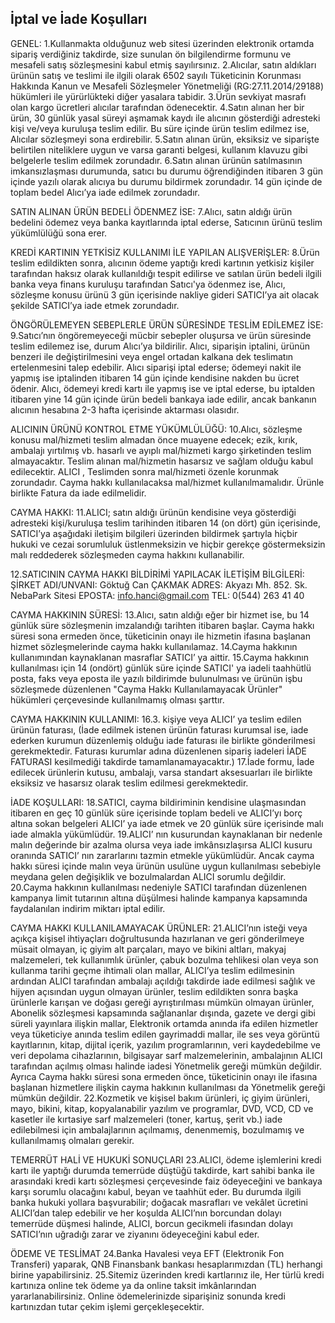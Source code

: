 ## İptal ve İade Koşulları

GENEL:
1.Kullanmakta olduğunuz web sitesi üzerinden elektronik ortamda sipariş verdiğiniz takdirde, size sunulan ön bilgilendirme formunu ve mesafeli satış sözleşmesini kabul etmiş sayılırsınız.
2.Alıcılar, satın aldıkları ürünün satış ve teslimi ile ilgili olarak 6502 sayılı Tüketicinin Korunması Hakkında Kanun ve Mesafeli Sözleşmeler Yönetmeliği (RG:27.11.2014/29188) hükümleri ile yürürlükteki diğer yasalara tabidir. 
3.Ürün sevkiyat masrafı olan kargo ücretleri alıcılar tarafından ödenecektir.
4.Satın alınan her bir ürün, 30 günlük yasal süreyi aşmamak kaydı ile  alıcının gösterdiği adresteki kişi ve/veya kuruluşa teslim edilir. Bu süre içinde ürün teslim edilmez ise,  Alıcılar sözleşmeyi sona erdirebilir. 
5.Satın alınan ürün, eksiksiz ve siparişte belirtilen niteliklere uygun ve varsa garanti belgesi, kullanım klavuzu gibi belgelerle teslim edilmek zorundadır. 
6.Satın alınan ürünün satılmasının imkansızlaşması durumunda, satıcı bu durumu öğrendiğinden itibaren 3 gün içinde yazılı olarak alıcıya bu durumu bildirmek zorundadır. 14 gün içinde de toplam bedel Alıcı’ya iade edilmek zorundadır. 

SATIN ALINAN ÜRÜN BEDELİ ÖDENMEZ İSE: 
7.Alıcı, satın aldığı ürün bedelini ödemez veya banka kayıtlarında iptal ederse, Satıcının ürünü teslim yükümlülüğü sona erer.

KREDİ KARTININ YETKİSİZ KULLANIMI İLE YAPILAN ALIŞVERİŞLER: 
8.Ürün teslim edildikten sonra, alıcının ödeme yaptığı kredi kartının yetkisiz kişiler tarafından haksız olarak kullanıldığı tespit edilirse ve satılan ürün bedeli ilgili banka veya finans kuruluşu tarafından Satıcı'ya ödenmez ise, Alıcı, sözleşme konusu ürünü 3 gün içerisinde nakliye gideri SATICI’ya ait olacak şekilde SATICI’ya iade etmek zorundadır. 

ÖNGÖRÜLEMEYEN SEBEPLERLE ÜRÜN SÜRESİNDE TESLİM EDİLEMEZ İSE: 
9.Satıcı’nın öngöremeyeceği mücbir sebepler oluşursa ve ürün süresinde teslim edilemez ise, durum Alıcı’ya bildirilir. Alıcı, siparişin iptalini, ürünün benzeri ile değiştirilmesini veya engel ortadan kalkana dek teslimatın ertelenmesini talep edebilir. Alıcı siparişi iptal ederse; ödemeyi nakit ile yapmış ise iptalinden itibaren 14 gün içinde kendisine nakden bu ücret ödenir. Alıcı, ödemeyi kredi kartı ile yapmış ise ve iptal ederse, bu iptalden itibaren yine 14 gün içinde ürün bedeli bankaya iade edilir, ancak bankanın alıcının hesabına 2-3 hafta içerisinde aktarması olasıdır. 

ALICININ ÜRÜNÜ KONTROL ETME YÜKÜMLÜLÜĞÜ: 
10.Alıcı, sözleşme konusu mal/hizmeti teslim almadan önce muayene edecek; ezik, kırık, ambalajı yırtılmış vb. hasarlı ve ayıplı mal/hizmeti kargo şirketinden teslim almayacaktır. Teslim alınan mal/hizmetin hasarsız ve sağlam olduğu kabul edilecektir. ALICI , Teslimden sonra mal/hizmeti özenle korunmak zorundadır. Cayma hakkı kullanılacaksa mal/hizmet kullanılmamalıdır. Ürünle birlikte Fatura da iade edilmelidir.

CAYMA HAKKI:
11.ALICI; satın aldığı ürünün kendisine veya gösterdiği adresteki kişi/kuruluşa teslim tarihinden itibaren 14 (on dört) gün içerisinde, SATICI’ya aşağıdaki iletişim bilgileri üzerinden bildirmek şartıyla hiçbir hukuki ve cezai sorumluluk üstlenmeksizin ve hiçbir gerekçe göstermeksizin malı reddederek sözleşmeden cayma hakkını kullanabilir.

12.SATICININ CAYMA HAKKI BİLDİRİMİ YAPILACAK İLETİŞİM BİLGİLERİ:
ŞİRKET 
ADI/UNVANI: Göktuğ Can ÇAKMAK
ADRES: Akyazı Mh. 852. Sk. NebaPark Sitesi
EPOSTA: info.hanci@gmail.com
TEL: 0(544) 263 41 40

CAYMA HAKKININ SÜRESİ:
13.Alıcı, satın aldığı eğer bir hizmet  ise, bu 14 günlük süre sözleşmenin imzalandığı tarihten itibaren başlar. Cayma hakkı süresi sona ermeden önce, tüketicinin onayı ile hizmetin ifasına başlanan hizmet sözleşmelerinde cayma hakkı kullanılamaz. 
14.Cayma hakkının kullanımından kaynaklanan masraflar SATICI’ ya aittir.
15.Cayma hakkının kullanılması için 14 (ondört) günlük süre içinde SATICI' ya iadeli taahhütlü posta, faks veya eposta ile yazılı bildirimde bulunulması ve ürünün işbu sözleşmede düzenlenen "Cayma Hakkı Kullanılamayacak Ürünler" hükümleri çerçevesinde kullanılmamış olması şarttır. 

CAYMA HAKKININ KULLANIMI: 
16.3. kişiye veya ALICI’ ya teslim edilen ürünün faturası, (İade edilmek istenen ürünün faturası kurumsal ise, iade ederken kurumun düzenlemiş olduğu iade faturası ile birlikte gönderilmesi gerekmektedir. Faturası kurumlar adına düzenlenen sipariş iadeleri İADE FATURASI kesilmediği takdirde tamamlanamayacaktır.)
17.İade formu, İade edilecek ürünlerin kutusu, ambalajı, varsa standart aksesuarları ile birlikte eksiksiz ve hasarsız olarak teslim edilmesi gerekmektedir.

İADE KOŞULLARI:
18.SATICI, cayma bildiriminin kendisine ulaşmasından itibaren en geç 10 günlük süre içerisinde toplam bedeli ve ALICI’yı borç altına sokan belgeleri ALICI’ ya iade etmek ve 20 günlük süre içerisinde malı iade almakla yükümlüdür.
19.ALICI’ nın kusurundan kaynaklanan bir nedenle malın değerinde bir azalma olursa veya iade imkânsızlaşırsa ALICI kusuru oranında SATICI’ nın zararlarını tazmin etmekle yükümlüdür. Ancak cayma hakkı süresi içinde malın veya ürünün usulüne uygun kullanılması sebebiyle meydana gelen değişiklik ve bozulmalardan ALICI sorumlu değildir. 
20.Cayma hakkının kullanılması nedeniyle SATICI tarafından düzenlenen kampanya limit tutarının altına düşülmesi halinde kampanya kapsamında faydalanılan indirim miktarı iptal edilir.

CAYMA HAKKI KULLANILAMAYACAK ÜRÜNLER: 
21.ALICI’nın isteği veya açıkça kişisel ihtiyaçları doğrultusunda hazırlanan ve geri gönderilmeye müsait olmayan, iç giyim alt parçaları, mayo ve bikini altları, makyaj malzemeleri, tek kullanımlık ürünler, çabuk bozulma tehlikesi olan veya son kullanma tarihi geçme ihtimali olan mallar, ALICI’ya teslim edilmesinin ardından ALICI tarafından ambalajı açıldığı takdirde iade edilmesi sağlık ve hijyen açısından uygun olmayan ürünler, teslim edildikten sonra başka ürünlerle karışan ve doğası gereği ayrıştırılması mümkün olmayan ürünler, Abonelik sözleşmesi kapsamında sağlananlar dışında, gazete ve dergi gibi süreli yayınlara ilişkin mallar, Elektronik ortamda anında ifa edilen hizmetler veya tüketiciye anında teslim edilen gayrimaddi mallar, ile ses veya görüntü kayıtlarının, kitap, dijital içerik, yazılım programlarının, veri kaydedebilme ve veri depolama cihazlarının, bilgisayar sarf malzemelerinin, ambalajının ALICI tarafından açılmış olması halinde iadesi Yönetmelik gereği mümkün değildir. Ayrıca Cayma hakkı süresi sona ermeden önce, tüketicinin onayı ile ifasına başlanan hizmetlere ilişkin cayma hakkının kullanılması da Yönetmelik gereği mümkün değildir.
22.Kozmetik ve kişisel bakım ürünleri, iç giyim ürünleri, mayo, bikini, kitap, kopyalanabilir yazılım ve programlar, DVD, VCD, CD ve kasetler ile kırtasiye sarf malzemeleri (toner, kartuş, şerit vb.) iade edilebilmesi için ambalajlarının açılmamış, denenmemiş, bozulmamış ve kullanılmamış olmaları gerekir. 

TEMERRÜT HALİ VE HUKUKİ SONUÇLARI
23.ALICI, ödeme işlemlerini  kredi kartı ile yaptığı durumda temerrüde düştüğü takdirde, kart sahibi banka ile arasındaki kredi kartı sözleşmesi çerçevesinde faiz ödeyeceğini ve bankaya karşı sorumlu olacağını kabul, beyan ve taahhüt eder. Bu durumda ilgili banka hukuki yollara başvurabilir; doğacak masrafları ve vekâlet ücretini ALICI’dan talep edebilir ve her koşulda ALICI’nın borcundan dolayı temerrüde düşmesi halinde, ALICI, borcun gecikmeli ifasından dolayı SATICI’nın uğradığı zarar ve ziyanını ödeyeceğini kabul eder. 

ÖDEME VE TESLİMAT
24.Banka Havalesi veya EFT (Elektronik Fon Transferi) yaparak, QNB Finansbank bankası hesaplarımızdan (TL) herhangi birine yapabilirsiniz.
25.Sitemiz üzerinden kredi kartlarınız ile, Her türlü kredi kartınıza online tek ödeme ya da online taksit imkânlarından yararlanabilirsiniz. Online ödemelerinizde siparişiniz sonunda kredi kartınızdan tutar çekim işlemi gerçekleşecektir.